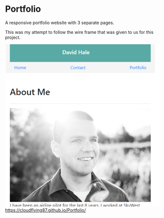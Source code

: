 # Portfolio
A responsive portfolio website with 3 separate pages. 

This was my attempt to follow the wire frame that was given to us for this project. 

![](2020-06-09-23-11-43.png)
https://cloudflying87.github.io/Portfolio/
